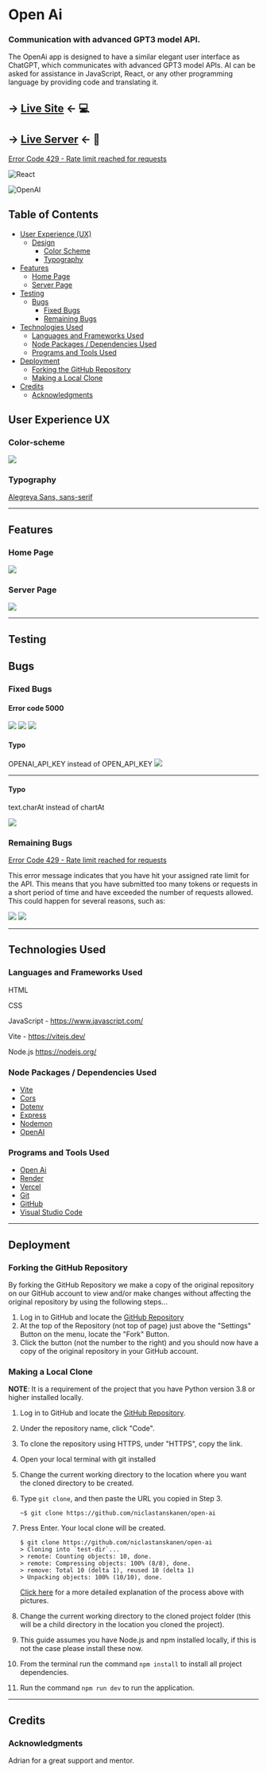 # Open Ai

### Communication with advanced GPT3 model API.
The OpenAi app is designed to have a similar elegant user interface as ChatGPT, which communicates with advanced GPT3 model APIs. AI can be asked for assistance in JavaScript, React, or any other programming language by providing code and translating it.

## -> [Live Site](https://open-ai-psi.vercel.app/) <- :computer:

## -> [Live Server](https://open-ai-ttfo.onrender.com/) <- :file_folder:

[Error Code 429 - Rate limit reached for requests](https://help.openai.com/en/articles/6891829-error-code-429-rate-limit-reached-for-requests)

![React](https://skillicons.dev/icons?i=js,vite,nodejs)

![OpenAI](https://a11ybadges.com/badge?logo=openai)

## Table of Contents

- [User Experience (UX)](#user-experience-ux)
  - [Design](#design)
    - [Color Scheme](#color-scheme)
    - [Typography](#typography)
- [Features](#features)
  - [Home Page](#home-page)
  - [Server Page](#server-page)
- [Testing](#testing)
  - [Bugs](#bugs)
    - [Fixed Bugs](#fixed-bugs)
    - [Remaining Bugs](#remaining-bugs)
- [Technologies Used](#technologies-used)
  - [Languages and Frameworks Used](#languages-and-frameworks-used)
  - [Node Packages / Dependencies Used](#node-packages--dependencies-used)
  - [Programs and Tools Used](#programs-and-tools-used)
- [Deployment](#deployment)
  - [Forking the GitHub Repository](#forking-the-github-repository)
  - [Making a Local Clone](#making-a-local-clone)
- [Credits](#credits)
  - [Acknowledgments](#acknowledgments)


## User Experience UX

### Color-scheme
<img src ="./docs/images/color-scheme.png">

### Typography

[Alegreya Sans, sans-serif](https://fonts.googleapis.com/css2?family=Alegreya+Sans:wght@100;300;400;500;700;800;900&display=swap)

<hr>

## Features

### Home Page

<img src="./docs/images/homapage.png">

### Server Page

<img src="./docs/images/server.png">

<hr>

## Testing

## Bugs
### Fixed Bugs

#### Error code 5000
<img src="./docs/images/bug-port-5000.png">
<img src="./docs/images/bug-port-5000-solution.png">
<img src="./docs/images/bug-port-5000-fix.png">


#### Typo
OPENAI_API_KEY instead of OPEN_API_KEY
<img src="./docs/images/bug-typo-api.png">
<hr>

#### Typo
text.charAt instead of chartAt

<img src="./docs/images/bug-typo.png">



### Remaining Bugs
[Error Code 429 - Rate limit reached for requests](https://help.openai.com/en/articles/6891829-error-code-429-rate-limit-reached-for-requests)

This error message indicates that you have hit your assigned rate limit for the API. This means that you have submitted too many tokens or requests in a short period of time and have exceeded the number of requests allowed. This could happen for several reasons, such as:

<img src="./docs/images/bug-error-429-homepage.png">

<img src="./docs/images/bug-error-429-response.png">

<hr>

## Technologies Used

### Languages and Frameworks Used
HTML

CSS

JavaScript - https://www.javascript.com/

Vite - https://vitejs.dev/

Node.js https://nodejs.org/


### Node Packages / Dependencies Used
- [Vite](https://vitejs.dev/guide/)
- [Cors](https://www.npmjs.com/package/cors)
- [Dotenv](https://www.npmjs.com/package/dotenv)
- [Express](https://www.npmjs.com/package/express)
- [Nodemon](https://www.npmjs.com/package/nodemon)
- [OpenAI](https://www.npmjs.com/package/openai)

### Programs and Tools Used
- [Open Ai](https://openai.com/)
- [Render](https://render.com/)
- [Vercel](https://vercel.com/)
- [Git](https://git-scm.com/)
- [GitHub](https://github.com/)
- [Visual Studio Code](https://code.visualstudio.com/)

<hr>

## Deployment

### Forking the GitHub Repository

By forking the GitHub Repository we make a copy of the original repository on
our GitHub account to view and/or make changes without affecting the original
repository by using the following steps...

1. Log in to GitHub and locate the [GitHub
   Repository](https://github.com/niclastanskanen/open-ai)
1. At the top of the Repository (not top of page) just above the "Settings"
   Button on the menu, locate the "Fork" Button.
1. Click the button (not the number to the right) and you should now have a copy
   of the original repository in your GitHub account.

### Making a Local Clone

**NOTE**: It is a requirement of the project that you have Python version 3.8 or higher installed locally.

1. Log in to GitHub and locate the [GitHub Repository](https://github.com/niclastanskanen/open-ai).
1. Under the repository name, click "Code".
1. To clone the repository using HTTPS, under "HTTPS", copy the link.
1. Open your local terminal with git installed
1. Change the current working directory to the location where you want the cloned directory to be created.
1. Type `git clone`, and then paste the URL you copied in Step 3.

    ```console
    ~$ git clone https://github.com/niclastanskanen/open-ai
    ```

1. Press Enter. Your local clone will be created.

    ```console
    $ git clone https://github.com/niclastanskanen/open-ai
    > Cloning into `test-dir`...
    > remote: Counting objects: 10, done.
    > remote: Compressing objects: 100% (8/8), done.
    > remove: Total 10 (delta 1), reused 10 (delta 1)
    > Unpacking objects: 100% (10/10), done.
    ```

    [Click here](https://help.github.com/en/github/creating-cloning-and-archiving-repositories/cloning-a-repository#cloning-a-repository-to-github-desktop) for a more detailed explanation of the process above with pictures.

1. Change the current working directory to the cloned project folder (this will be a child directory in the location you cloned the project).

1. This guide assumes you have Node.js and npm installed locally, if this is not the case please install these now.
1. From the terminal run the command `npm install` to install all project dependencies.
1. Run the command `npm run dev` to run the application.

<hr>

## Credits


### Acknowledgments

Adrian for a great support and mentor.

